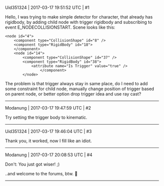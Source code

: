 Uid351324 | 2017-03-17 19:51:52 UTC | #1

Hello,
I was trying to make simple detector for character, that already has rigidbody, by adding child node with trigger rigidbody and  subscribing to event E_NODECOLLISIONSTART. Scene looks like this:
```
<node id="4">
	<component type="CollisionShape" id="8" />
	<component type="RigidBody" id="18">
	</component>
	<node id="14">
		<component type="CollisionShape" id="37" />
		<component type="RigidBody" id="38">
			<attribute name="Is Trigger" value="true" />
                </component>
        </node>
```
The problem is that trigger always stay in same place, do I need to add some constraint for child node, manually change position of trigger based on parent node, or better option drop trigger  idea and use ray cast?

-------------------------

Modanung | 2017-03-17 19:47:59 UTC | #2

Try setting the trigger body to kinematic.

-------------------------

Uid351324 | 2017-03-17 19:46:04 UTC | #3

Thank you, it worked, now I fill like an idiot.

-------------------------

Modanung | 2017-03-17 20:08:53 UTC | #4

Don't: You just got wiser! ;)

..and welcome to the forums, btw. :confetti_ball:

-------------------------

